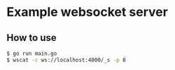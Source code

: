 
# Example websocket server

## How to use

```bash
$ go run main.go
$ wscat -c ws://localhost:4000/_s -p 8
```
